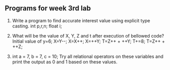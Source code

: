 ## Programs for week 3rd lab

1. Write a program to find accurate interest value using explicit type casting.
int p,r,n; float i;

2. What will be the value of X, Y, Z and t after execution of bellowed code?
Initial value of y=6;
X=Y--;
X=X++;
X=++Y;
T=Z++ + ++Y;
T+=8;
T=Z++ + ++Z;



3. int a = 7, b = 7, c = 10;
Try all relational operators on these variables and print the output as 0 and 1 based on these values.